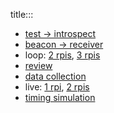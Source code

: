 title:::

- [test -> introspect](./test-introspect.md)
- [beacon -> receiver](./beacon-receiver.md)
- loop: [2 rpis](./loop-2.md), [3 rpis](./loop-3.md)
- [review](./review.md)
- [data collection](./data-collection.md)
- live: [1 rpi](./live-1.md), [2 rpis](./live-2.md)
- [timing simulation](./timing-simulation.md)